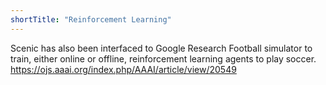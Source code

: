 ```yaml
---
shortTitle: "Reinforcement Learning"
---
```

<p>
    Scenic has also been interfaced to Google Research Football simulator to train, either online or offline, reinforcement learning agents to play soccer. <a href="https://ojs.aaai.org/index.php/AAAI/article/view/20549">https://ojs.aaai.org/index.php/AAAI/article/view/20549</a>
</p>